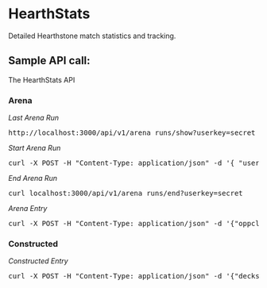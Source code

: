 HearthStats
===========

Detailed Hearthstone match statistics and tracking.


Sample API call:
----------------

The HearthStats API

### Arena

*Last Arena Run*
<pre>
http://localhost:3000/api/v1/arena_runs/show?userkey=secret
</pre>

*Start Arena Run*
<pre>
curl -X POST -H "Content-Type: application/json" -d '{ "userclass":"Rogue" }' localhost:3000/api/v1/arena_runs/new?userkey=secret
</pre>

*End Arena Run*
<pre>
curl localhost:3000/api/v1/arena_runs/end?userkey=secret
</pre>

*Arena Entry*
<pre>
curl -X POST -H "Content-Type: application/json" -d '{"oppclass":"Shaman","win":"false","gofirst":"true"}' localhost:3000/api/v1/arenas/new?userkey=secret
</pre>

### Constructed

*Constructed Entry*
<pre>
curl -X POST -H "Content-Type: application/json" -d '{"deckslot":1,"oppclass":"Shaman","win":"false","gofirst":"true", "notes":"supernotes hoho"}' localhost:3000/api/v1/constructeds/new?userkey=secret
</pre>


